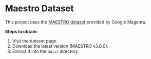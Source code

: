 # Maestro Dataset

This project uses the [MAESTRO dataset](https://magenta.tensorflow.org/datasets/maestro) provided by Google Magenta.

**Steps to obtain:**
1. Visit the dataset page.
2. Download the latest version (MAESTRO v3.0.0).
3. Extract it into the `data/` directory.
